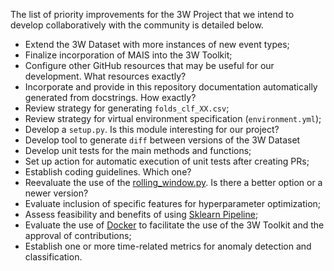 The list of priority improvements for the 3W Project that we intend to develop collaboratively with the community is detailed below.

* Extend the 3W Dataset with more instances of new event types;
* Finalize incorporation of MAIS into the 3W Toolkit;
* Configure other GitHub resources that may be useful for our development. What resources exactly?
* Incorporate and provide in this repository documentation automatically generated from docstrings. How exactly?
* Review strategy for generating `folds_clf_XX.csv`;
* Review strategy for virtual environment specification (`environment.yml`);
* Develop a `setup.py`. Is this module interesting for our project?
* Develop tool to generate `diff` between versions of the 3W Dataset
* Develop unit tests for the main methods and functions;
* Set up action for automatic execution of unit tests after creating PRs;
* Establish coding guidelines. Which one?
* Reevaluate the use of the [rolling_window.py](toolkit/rolling_window.py). Is there a better option or a newer version?
* Evaluate inclusion of specific features for hyperparameter optimization;
* Assess feasibility and benefits of using [Sklearn Pipeline](https://scikit-learn.org/stable/modules/generated/sklearn.pipeline.Pipeline.html);
* Evaluate the use of [Docker](https://www.docker.com/) to facilitate the use of the 3W Toolkit and the approval of contributions;
* Establish one or more time-related metrics for anomaly detection and classification.